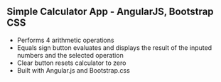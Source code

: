 ## Simple Calculator App - AngularJS, Bootstrap CSS

- Performs 4 arithmetic operations
- Equals sign button evaluates and displays the result of the inputed numbers and the selected operation
- Clear button resets calculator to zero
- Built with Angular.js and Bootstrap.css